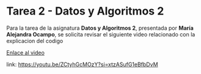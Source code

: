 # Tarea 2 - Datos y Algoritmos 2

Para la tarea de la asignatura **Datos y Algoritmos 2**, presentada por **María Alejandra Ocampo**, se solicita revisar el siguiente video relacionado con la explicacion del codigo

[Enlace al video](https://youtu.be/ZCtyhGcMOzY?si=xtzASufG1eBfbDvM)

link: https://youtu.be/ZCtyhGcMOzY?si=xtzASufG1eBfbDvM



